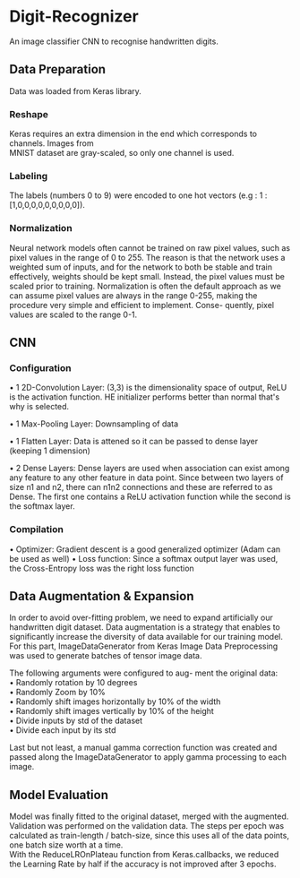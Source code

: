 # Digit-Recognizer
An image classifier CNN to recognise handwritten digits.

## Data Preparation
Data was loaded from Keras library.

### Reshape
Keras requires an extra dimension in the end which corresponds to channels. Images from  
MNIST dataset are gray-scaled, so only one channel is used.

### Labeling
The labels (numbers 0 to 9) were encoded to one hot vectors (e.g : 1 : [1,0,0,0,0,0,0,0,0,0]).

### Normalization
Neural network models often cannot be trained on raw pixel values, such as pixel values
in the range of 0 to 255. The reason is that the network uses a weighted sum of inputs,
and for the network to both be stable and train effectively, weights should be kept small.
Instead, the pixel values must be scaled prior to training.
Normalization is often the default approach as we can assume pixel values are always in
the range 0-255, making the procedure very simple and efficient to implement. Conse-
quently, pixel values are scaled to the range 0-1.

## CNN

### Configuration
• 1 2D-Convolution Layer: (3,3) is the dimensionality space of output, ReLU is the
activation function. HE initializer performs better than normal that's why is selected.  
  
• 1 Max-Pooling Layer: Downsampling of data
  
• 1 Flatten Layer: Data is attened so it can be passed to dense layer (keeping 1
dimension)  
  
• 2 Dense Layers: Dense layers are used when association can exist among any feature
to any other feature in data point. Since between two layers of size n1 and n2, there
can n1n2 connections and these are referred to as Dense. The first one contains a
ReLU activation function while the second is the softmax layer.  

### Compilation
• Optimizer: Gradient descent is a good generalized optimizer (Adam can be used as
well)
• Loss function: Since a softmax output layer was used, the Cross-Entropy loss was
the right loss function

## Data Augmentation & Expansion
In order to avoid over-fitting problem, we need to expand artificially our handwritten
digit dataset. Data augmentation is a strategy that enables to significantly increase the
diversity of data available for our training model.
For this part, ImageDataGenerator from Keras Image Data Preprocessing was used to
generate batches of tensor image data.  
  
The following arguments were configured to aug-
ment the original data:  
• Randomly rotation by 10 degrees  
• Randomly Zoom by 10%  
• Randomly shift images horizontally by 10% of the width  
• Randomly shift images vertically by 10% of the height  
• Divide inputs by std of the dataset  
• Divide each input by its std  
  
Last but not least, a manual gamma correction function was created and passed along
the ImageDataGenerator to apply gamma processing to each image.

## Model Evaluation
Model was finally fitted to the original dataset, merged with the augmented.  
Validation was performed on the validation data.
The steps per epoch was calculated as train-length / batch-size, since this uses all of the
data points, one batch size worth at a time.  
With the ReduceLROnPlateau function from Keras.callbacks, we reduced the Learning
Rate by half if the accuracy is not improved after 3 epochs.
